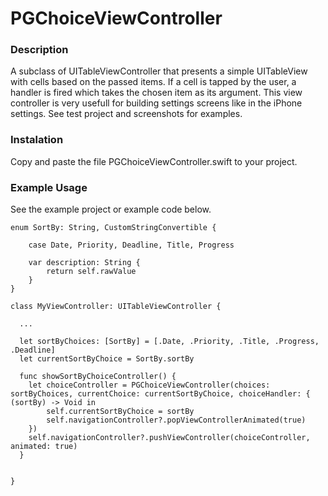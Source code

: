 # PGChoiceViewController

### Description

A subclass of UITableViewController that presents a simple UITableView with cells based on the passed items.
If a cell is tapped by the user, a handler is fired which takes the chosen item as its argument.
This view controller is very usefull for building settings screens like in the iPhone settings.
See test project and screenshots for examples.

### Instalation

Copy and paste the file PGChoiceViewController.swift to your project.

### Example Usage

See the example project or example code below.

```
enum SortBy: String, CustomStringConvertible {

    case Date, Priority, Deadline, Title, Progress

    var description: String {
        return self.rawValue
    }
}

class MyViewController: UITableViewController {

  ...

  let sortByChoices: [SortBy] = [.Date, .Priority, .Title, .Progress, .Deadline]
  let currentSortByChoice = SortBy.sortBy

  func showSortByChoiceController() {
    let choiceController = PGChoiceViewController(choices: sortByChoices, currentChoice: currentSortByChoice, choiceHandler: { (sortBy) -> Void in
        self.currentSortByChoice = sortBy
        self.navigationController?.popViewControllerAnimated(true)
    })
    self.navigationController?.pushViewController(choiceController, animated: true)
  }


}

```
